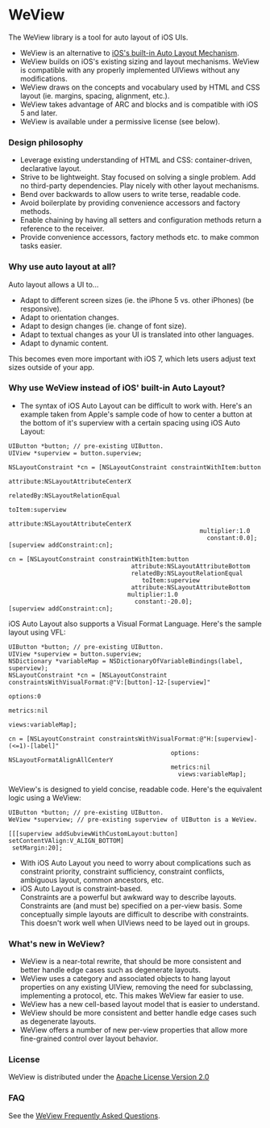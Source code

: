 
WeView
=======

The WeView library is a tool for auto layout of iOS UIs. 

* WeView is an alternative to [iOS's built-in Auto Layout Mechanism](https://developer.apple.com/library/ios/documentation/UserExperience/Conceptual/AutolayoutPG/Articles/Introduction.html).
* WeView builds on iOS's existing sizing and layout mechanisms.  WeView is compatible with any properly implemented UIViews without any modifications.
* WeView draws on the concepts and vocabulary used by HTML and CSS layout (ie. margins, spacing, alignment, etc.).
* WeView takes advantage of ARC and blocks and is compatible with iOS 5 and later.
* WeView is available under a permissive license (see below).


### Design philosophy

* Leverage existing understanding of HTML and CSS: container-driven, declarative layout.
* Strive to be lightweight. Stay focused on solving a single problem. Add no third-party dependencies. Play nicely with other layout mechanisms.
* Bend over backwards to allow users to write terse, readable code. 
* Avoid boilerplate by providing convenience accessors and factory methods.
* Enable chaining by having all setters and configuration methods return a reference to the receiver.
* Provide convenience accessors, factory methods etc. to make common tasks easier. 


### Why use auto layout at all?

Auto layout allows a UI to...

* Adapt to different screen sizes (ie. the iPhone 5 vs. other iPhones) (be responsive).
* Adapt to orientation changes.
* Adapt to design changes (ie. change of font size).
* Adapt to textual changes as your UI is translated into other languages.
* Adapt to dynamic content.

This becomes even more important with iOS 7, which lets users adjust text sizes outside of your app.


### Why use WeView instead of iOS' built-in Auto Layout?

* The syntax of iOS Auto Layout can be difficult to work with.
Here's an example taken from Apple's sample code of how to center a button at the bottom of it's
superview with a certain spacing using iOS Auto Layout:

```
UIButton *button; // pre-existing UIButton.
UIView *superview = button.superview;

NSLayoutConstraint *cn = [NSLayoutConstraint constraintWithItem:button
                                                      attribute:NSLayoutAttributeCenterX
                                                      relatedBy:NSLayoutRelationEqual
                                                         toItem:superview
                                                      attribute:NSLayoutAttributeCenterX
                                                     multiplier:1.0
                                                       constant:0.0];
[superview addConstraint:cn];

cn = [NSLayoutConstraint constraintWithItem:button
                                  attribute:NSLayoutAttributeBottom
                                  relatedBy:NSLayoutRelationEqual
                                     toItem:superview
                                  attribute:NSLayoutAttributeBottom
                                 multiplier:1.0
                                   constant:-20.0];
[superview addConstraint:cn];
```

iOS Auto Layout also supports a Visual Format Language.  Here's the sample layout using VFL:

```
UIButton *button; // pre-existing UIButton.
UIView *superview = button.superview;
NSDictionary *variableMap = NSDictionaryOfVariableBindings(label, superview);
NSLayoutConstraint *cn = [NSLayoutConstraint constraintsWithVisualFormat:@"V:[button]-12-[superview]"
                                                                 options:0
                                                                 metrics:nil
                                                                   views:variableMap];

cn = [NSLayoutConstraint constraintsWithVisualFormat:@"H:[superview]-(<=1)-[label]"
                                             options: NSLayoutFormatAlignAllCenterY
                                             metrics:nil
                                               views:variableMap];
```

WeView's is designed to yield concise, readable code. Here's the equivalent logic using a WeView:

```
UIButton *button; // pre-existing UIButton.
WeView *superview; // pre-existing superview of UIButton is a WeView.

[[[superview addSubviewWithCustomLayout:button]
setContentVAlign:V_ALIGN_BOTTOM]
 setMargin:20];
```

* With iOS Auto Layout you need to worry about complications such as constraint priority, constraint sufficiency, constraint conflicts, ambiguous layout, common ancestors, etc.
* iOS Auto Layout is constraint-based.  
Constraints are a powerful but awkward way to describe layouts.
Constraints are (and must be) specified on a per-view basis.
Some conceptually simple layouts are difficult to describe with constraints.
This doesn't work well when UIViews need to be layed out in groups.


### What's new in WeView?

* WeView is a near-total rewrite, that should be more consistent and better handle edge cases such
  as degenerate layouts.
* WeView uses a category and associated objects to hang layout properties on any existing UIView,
  removing the need for subclassing, implementing a protocol, etc.  This makes WeView far easier to
  use.
* WeView has a new cell-based layout model that is easier to understand.
* WeView should be more consistent and better handle edge cases such as degenerate layouts.
* WeView offers a number of new per-view properties that allow more fine-grained control over 
   layout behavior.


### License

WeView is distributed under the [Apache License Version 2.0](LICENSE)

### FAQ

See the [WeView Frequently Asked Questions](FAQ.md).

